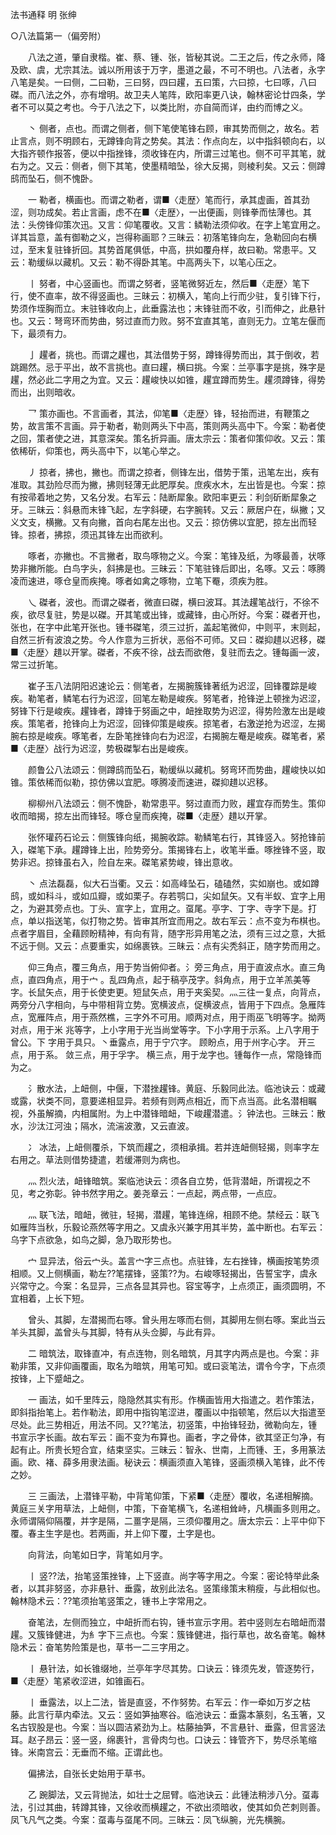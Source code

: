 <!-- { "loadSidebar": true } -->
法书通释 明 张绅

○八法篇第一（偏旁附） 

　　八法之道，肇自隶楷。崔、蔡、锺、张，皆秘其说。二王之后，传之永师，降及欧、虞，尤宗其法。诚以所用该于万字，墨道之最，不可不明也。八法者，永字八笔是矣。一曰侧，二曰勒，三曰努，四曰趯，五曰策，六曰掠，七曰啄，八曰磔。而八法之外，亦有增明。故卫夫人笔阵，欧阳率更八诀，翰林密论廿四条，学者不可以莫之考也。今于八法之下，以类比附，亦自简而详，由约而博之义。 

　　丶 侧者，点也。而谓之侧者，侧下笔使笔锋右顾，审其势而侧之，故名。若止言点，则不明顾右，无蹲锋向背之势矣。其法：作点向左，以中指斜顿向右，以大指齐顿作报答，便以中指挫锋，须收锋在内，所谓三过笔也。侧不可平其笔，就右为之。又云：侧者，侧下其笔，使墨精暗坠，徐大反揭，则棱利矣。又云：侧蹲鸱而坠石，侧不愧卧。 

　　一 勒者，横画也。而谓之勒者，谓■〈走歴〉笔而行，承其虚画，首其劲涩，则功成矣。若止言画，虑不在■〈走歴〉，一出便画，则锋拳而怯薄也。其法：头傍锋仰策次迅。又言：仰笔覆收。又言：鳞勒法须仰收。在字上笔宜用之。详其旨意，盖有御勒之义，岂得称画耶？三昧云：初落笔锋向左，急勒回向右横过，至末复驻锋折回。其势首尾俱低，中高，拱如覆舟样，故曰勒。常患平。又云：勒缓纵以藏机。又云：勒不得卧其笔。中高两头下，以笔心压之。 

　　丨 努者，中心竖画也。而谓之努者，竖笔微努近左，然后■〈走歴〉笔下行，使不直率，故不得竖画也。三昧云：初横入，笔向上行而少驻，复引锋下行，势须作垤胸而立。末驻锋收向上，此垂露法也；末锋驻而不收，引而伸之，此悬针也。又云：弩弯环而势曲，努过直而力败。努不宜直其笔，直则无力。立笔左偃而下，最须有力。 

　　亅 趯者，挑也。而谓之趯也，其法借势于努，蹲锋得势而出，其于倒收，若跳踢然。忌于平出，故不言挑也。直曰趯，横曰挑。今案：兰亭事字是挑，殊字是趯，然必此二字用之为宜。又云：趯峻快以如锥，趯宜蹲而势生。趯须蹲锋，得势而出，出则暗收。 

　　乛 策亦画也。不言画者，其法，仰笔■〈走歴〉锋，轻抬而进，有鞭策之势，故言策不言画。异于勒者，勒则两头下中高，策则两头高中下。今案：勒者使之回，策者使之进，其意深矣。策名折异画。唐太宗云：策者仰策仰收。又云：策依稀斫，仰策也，两头高中下，以笔心举之。 

　　丿 掠者，拂也，撇也。而谓之掠者，侧锋左出，借势于策，迅笔左出，疾有准取。其劲险尽而为撇，拂则轻薄无此肥厚矣。庶疾水木，左出皆是也。今案：掠有按帚着地之势，又名分发。右军云：陆断犀象。欧阳率更云：利剑斫断犀象之牙。三昧云：斜悬而末锋飞起，左字斜硬，右字腕转。又云：厥居户在，纵撇；又义文支，横撇。又有向撇，首向右尾左出也。又云：掠仿佛以宜肥，掠左出而轻锋。掠者，拂掠，须迅其锋左出而欲利。 

　　啄者，亦撇也。不言撇者，取鸟啄物之义。今案：笔锋及纸，为啄最善，状啄势非撇所能。白鸟字头，斜拂是也。三昧云：下笔驻锋后即出，名啄。又云：啄腾凌而速进，啄仓皇而疾掩。啄者如禽之啄物，立笔下罨，须疾为胜。 

　　乀 磔者，波也。而谓之磔者，微直曰磔，横曰波耳。其法趯笔战行，不徐不疾，欲尽复驻，势是以磔。开其笔或出锋，或藏锋，由心所好。今案：磔者开也，张也，在字中此笔开张也。锺书磔笔，须三过折，盖起笔微仰，中则平，末则起，自然三折有波浪之势。今人作意为三折状，恶俗不可师。又曰：磔抑趞以迟移，磔■〈走歴〉趞以开掌。磔者，不疾不徐，战去而欲倦，复驻而去之。锺每画一波，常三过折笔。 

　　崔子玉八法阴阳迟速论云：侧笔者，左揭腕簇锋著纸为迟涩，回锋覆踪是峻疾。勒笔者，鳞笔右行为迟涩，回笔左勒是峻疾。努笔者，抢锋逆上顿挫为迟涩，努锋下行是峻疾。趯锋者，蹲锋于努画之中，衄挫取势为迟涩，得势险激左出是峻疾。策笔者，抢锋向上为迟涩，回锋仰策是峻疾。掠笔者，右激逆抢为迟涩，左揭腕右掠是峻疾。啄笔者，左卧笔挫锋向右为迟涩，右揭腕左罨是峻疾。磔笔者，紧■〈走歴〉战行为迟涩，势极磔掣右出是峻疾。 

　　颜鲁公八法颂云：侧蹲鸱而坠石，勒缓纵以藏机。努弯环而势曲，趯峻快以如锥。策依稀而似勒，掠仿佛以宜肥。啄腾凌而速进，磔抑趞以迟移。 

　　柳柳州八法颂云：侧不愧卧，勒常患平。努过直而力败，趯宜存而势生。策仰收而暗揭，掠左出而锋轻。啄仓皇而疾掩，磔■〈走歴〉趞以开掌。 

　　张怀瓘药石论云：侧簇锋向纸，揭腕收踪。勒鳞笔右行，其锋竖入。努抢锋前入，磔笔下承。趯蹲锋上出，险势旁分。策揭锋右上，收笔半垂。啄挫锋不竖，取势非迟。掠锋虽右入，险自左来。磔笔紧势峻，锋出意收。 

　　丶 点法磊磊，似大石当衢。又云：如高峰坠石，磕磕然，实如崩也。或如蹲鸱，或如科斗，或如瓜瓣，或如栗子。存若鹗口，尖如鼠矢。又有半蚁、宜字上用之，为避其旁点也。丁头、宣字上，宜用之。虿尾。亭字、丁字、寺字下是。打点，单以指送笔，似打物之势。皆审其所宜而用之。故右军云：点不变为布棋也。点者字眉目，全藉顾盼精神，有向有背，随字形异用笔之法，须有三过之意，大抵不远于侧。又云：点要重实，如绵裹铁。三昧云：点有尖秃斜正，随字势而用之。 

　　仰三角点，覆三角点，用于势当俯仰者。氵旁三角点，用于直波点水。直三角点，直四角点，用于宀 。乱四角点，起于稿亭茂字。斜角点，用于立羊羔美等字。长鼠矢点，用于长使吏更。短鼠矢点，用于夹奚契。灬三往一复点，向背点，两旁分八字相向，与中带相背立势。宽横波点，促横波点，皆用于下四点。急雁阵点，宽雁阵点，用于燕然樵，三字外不可用。顺两对点，用于雨巫飞明等字。拗两对点，用于米 兆等字，上小字用于光当尚堂等字。下小字用于示系。上八字用于曾公。下 字用于具只。丶垂露点，用于宁穴字。 顾盼点，用于州字心字。 开三点，用于系。 敛三点，用于孚字。 横三点，用于龙字也。锺每作一点，常隐锋而为之。 

　　氵散水法，上衄侧，中偃，下潜挫趯锋。黄庭、乐毅同此法。临池诀云：或藏或露，状类不同，意要递相显异。若频有则两点相近，而下点当高。此名潜相瞩视，外虽解摘，内相属附。为上中潜锋暗衄，下峻趯潜遣。氵钟法也。三昧云：散水，沙汰江河浊；隔水，流湍波激，又云直波。 

　　冫 冰法，上衄侧覆杀，下筑而趯之，须相承揖。若并连衄侧轻揭，则率字左右用之。草法则借势捷遣，若缓滞则为病也。 

　　灬 烈火法，衄锋暗筑。案临池诀云：须各自立势，低背潜衄，所谓视之不见，考之弥彰。钟书然字用之。姜尧章云：一点起，两点带，一点应。 

　　灬 联飞法，暗衄，微驻，轻揭，潜趯，笔锋连绵，相顾不绝。禁经云：联飞如雁阵当秋，乐毅论燕然等字用之。又虞永兴兼字用其半势，盖中断也。右军云：乌字下点欲急，如鸟之脚，急乃取形势也。 

　　宀 显异法，俗云宀头。盖言宀字三点也。点驻锋，左右挫锋，横画按笔势须相顺。又上侧横画，勒左??笔摆锋，竖策??为。右峻啄轻揭出，告誓宝字，虞永兴常守之。今案：名显异，三点各显其异也。容宝等字，上点须正，画须圆明，不宜相着，上长下短。 

　　曾头、其脚，左潜揭而右啄。曾头用左啄而右侧，其脚用左侧右啄。案此当云羊头其脚，盖曾头与其脚，特有从头佥脚，与此有异。 

　　二 暗筑法，取锋直冲，有点连物，则名暗筑，月其字内两点是也。今案：非勒非策，又非仰画覆画，取名为暗筑，用笔可知。或曰衮笔法，谓令今字，下点须按锋，上下蹙衄之。 

　　一 画法，如千里阵云，隐隐然其实有形。作横画皆用大指遣之。若作策法，即斜指抬笔上。若作勒法，即用中指钩笔涩进，覆画以中指顿笔，然后以大指遣至尽处。此三势相近，用法不同。又??笔法，初竖策，中抬锋轻劲，微勒向左，锺书宣示字长画。故右军云：画不变为布算也。画者，字之骨体，欲其坚正匀净，有起有止。所贵长短合宜，结束坚实。三昧云：智永、世南，上而锺、王，多用篆法画。欧、褚、薛多用隶法画。秘诀云：横画须直入笔锋，竖画须横入笔锋，此不传之妙。 

　　三 三画法，上潜锋平勒，中背笔仰策，下紧■〈走歴〉覆收，名递相解摘。黄庭三关字用草法，上衄侧，中策，下奋笔横飞，名递相耸峙，凡横画多则用之。永师谓隔仰隔覆，并字是隔，二畺字是隔，三须仰覆用之。唐太宗云：上平中仰下覆。春主生字是也。若两画，并上仰下覆，土字是也。 

　　向背法，向笔如日字，背笔如月字。 

　　丨 竖??法，抬笔竖策挫锋，上下竖直。尚字等字用之。今案：密论特举此条者，以其非努竖，亦非悬针、垂露，故别此法名。竖策缘策末稍瘦，与此相似也。翰林隐术云：??笔须抬笔竖策之，锺书上字常用之。 

　　奋笔法，左侧而独立，中衄折而右钩，锺书宣示字用。若中竖则左右暗衄而潜趯。又簇锋健进，为糹字下三点也。今案：簇锋健进，指行草也，故名奋笔。翰林隐术云：奋笔势险策是也，草书一二三字用之。 

　　丨 悬针法，如长锥缀地，兰亭年字尽其势。口诀云：锋须先发，管逐势行，■〈走歴〉笔紧收涩进，如锥画石。 

　　丨 垂露法，以上二法，皆是直竖，不作努势。右军云：作一牵如万岁之枯藤。此言行草内牵法。又云：竖如笋抽寒谷。临池诀云：垂露本篆刻，名玉箸，又名古钗股是也。今案：当以圆洁紧劲为上。枯藤抽笋，不言悬针、垂露，但言竖法耳。赵子昂云：竖一竖，绵裹针，言骨肉匀也。口诀云：锋管齐下，势尽杀笔缩锋。米南宫云：无垂而不缩。正谓此也。 

　　偏拂法，自张长史始用于草书。 

　　乙 踠脚法，又云背抛法，如壮士之屈臂。临池诀云：此锺法稍涉八分。虿毒法，引过其曲，转蹲其锋，又徐收而横趯之，不欲出须暗收，使其如负芒刺则善。凤飞凡气之类。今案：虿毒与虿尾不同。三昧云：凤飞纵腕，光先横腕。 

